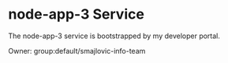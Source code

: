 # node-app-3 Service

The node-app-3 service is bootstrapped by my developer portal.

Owner: group:default/smajlovic-info-team
